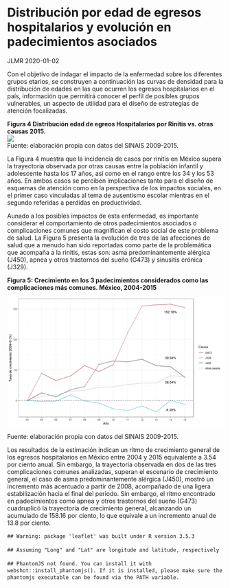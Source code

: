 Distribución por edad de egresos hospitalarios y evolución en
padecimientos asociados
================
JLMR
2020-01-02

Con el objetivo de indagar el impacto de la enfermedad sobre los
diferentes grupos etarios, se construyen a continuación las curvas de
densidad para la distribución de edades en las que ocurren los egresos
hospitalarios en el país, información que permitirá conocer el perfil de
posibles grupos vulnerables, un aspecto de utilidad para el diseño de
estrategias de atención focalizadas.

**Figura 4 Distribución edad de egreos Hospitalarios por Rinitis
vs. otras causas 2015.**
<img src="C:/Users/LENOVO/Desktop/DESK/web/rinitis/content/post/cayman-typography/Age_density.jpg" width="1089" style="display: block; margin: auto;" />
Fuente: elaboración propia con datos del SINAIS 2009-2015.

La Figura 4 muestra que la incidencia de casos por rinitis en México
supera la trayectoria observada por otras causas entre la población
infantil y adolescente hasta los 17 años, así como en el rango entre los
34 y los 53 años. En ambos casos se perciben implicaciones tanto para el
diseño de esquemas de atención como en la perspectiva de los impactos
sociales, en el primer caso vinculadas al tema de ausentismo escolar
mientras en el segundo referidas a perdidas en productividad.

Aunado a los posibles impactos de esta enfermedad, es importante
considerar el comportamiento de otros padecimientos asociados o
complicaciones comunes que magnifican el costo social de este problema
de salud. La Figura 5 presenta la evolución de tres de las afecciones de
salud que a menudo han sido reportadas como parte de la problemática que
acompaña a la rinitis, estas son: asma predominantemente alérgica
(J450), apnea y otros trastornos del sueño (G473) y sinusitis crónica
(J329).

**Figura 5: Crecimiento en los 3 padecimientos considerados como las
complicaciones más comunes. México, 2004-2015**

<img src="Figuras/unnamed-chunk-2-1.png" style="display: block; margin: auto;" />

Fuente: elaboración propia con datos del SINAIS 2009-2015.

Los resultados de la estimación indican un ritmo de crecimiento general
de los egresos hospitalarios en México entre 2004 y 2015 equivalente a
3.54 por ciento anual. Sin embargo, la trayectoria observada en dos de
las tres complicaciones comunes analizadas, superan el escenario de
crecimiento general, el caso de asma predominantemente alérgica (J450),
mostró un incremento más acentuado a partir de 2008, acompañado de una
ligera estabilización hacia el final del periodo. Sin embargo, el ritmo
encontrado en padecimientos como apnea y otros trastornos del sueño
(G473) cuadruplicó la trayectoria de crecimiento general, alcanzando un
acumulado de 158.16 por ciento, lo que equivale a un incremento anual de
13.8 por ciento.

    ## Warning: package 'leaflet' was built under R version 3.5.3

    ## Assuming "Long" and "Lat" are longitude and latitude, respectively

    ## PhantomJS not found. You can install it with webshot::install_phantomjs(). If it is installed, please make sure the phantomjs executable can be found via the PATH variable.

<!--html_preserve-->

<div id="htmlwidget-72a331c6d9af5706cb73" class="leaflet html-widget" style="width:672px;height:480px;">

</div>

<script type="application/json" data-for="htmlwidget-72a331c6d9af5706cb73">{"x":{"options":{"crs":{"crsClass":"L.CRS.EPSG3857","code":null,"proj4def":null,"projectedBounds":null,"options":{}}},"calls":[{"method":"addProviderTiles","args":["CartoDB.DarkMatterNoLabels",null,null,{"errorTileUrl":"","noWrap":false,"detectRetina":false}]},{"method":"addMarkers","args":[31.17,-110.56,null,null,null,{"interactive":true,"draggable":false,"keyboard":true,"title":"","alt":"","zIndexOffset":0,"opacity":1,"riseOnHover":false,"riseOffset":250},"Nogales,Sonora",null,null,null,null,{"interactive":false,"permanent":false,"direction":"auto","opacity":1,"offset":[0,0],"textsize":"10px","textOnly":false,"className":"","sticky":true},null]},{"method":"addAwesomeMarkers","args":[[33,41.1533,28.0339,42.5063,-11.2027,17.0608,-38.4161,40.0691,-35.4735,-33.8688,-12.4634,-28.0167,-34.9285,-41.4545,-37.8136,-31.9505,47.5162,40.1431,25.0343,26.0275,23.685,13.1939,53.7098,50.8333,9.3077,27.5142,-16.2902,43.9159,-14.235,4.5353,42.7339,12.2383,16.5388,11.55,3.848,53.9333,49.2827,37.6489,53.7609,46.5653,53.1355,44.682,51.2538,46.5107,52.9399,52.9399,6.6111,15.4542,-35.6751,31.8257,40.1824,30.0572,26.0789,37.8099,23.3417,23.8298,26.8154,19.1959,39.549,47.862,33.882,22.3,30.9756,27.6104,44.0935,32.9711,27.614,43.6661,41.2956,22.1667,37.2692,35.7452,35.1917,36.3427,31.202,37.5777,30.6171,39.3054,31.6927,41.1129,24.974,29.1832,4.5709,-4.0383,-4.0383,9.7489,7.54,45.1,0,22,35.1264,49.8175,61.8926,71.7069,56.2639,11.8251,18.7357,-1.8312,26,13.7942,1.5,15.1794,58.5953,-26.5225,9.145,-17.7134,64,3.9339,-17.6797,16.25,-12.8275,-20.9043,-21.1351,17.9,18.0708,14.6415,46.2276,-0.8037,13.4432,42.3154,51,7.9465,39.0742,15.7835,9.9456,5,18.9712,41.9029,15.2,47.1625,64.9631,21,-0.7893,32,33,53.1424,31,43,18.1096,36,31.24,48.0196,-0.0236,36,29.5,41.2044,56.8796,33.8547,6.4281,47.14,55.1694,49.8153,-18.7669,2.5,3.2028,35.9375,21.0079,-20.2,23.6345,47.4116,43.7333,46.8625,42.5,31.7917,-22.9576,28.1667,12.5186,12.1696,18.0425,52.1326,-40.9006,12.8654,17.6078,9.082,41.6086,60.472,21,30.3753,8.538,-6.315,-23.4425,-9.19,13,51.9194,39.3999,25.3548,45.9432,60,-1.9403,13.9094,12.9843,43.9424,24,14.4974,44.0165,-4.6796,1.2833,48.669,46.1512,5.1521,-30.5595,40,7,12.8628,3.9193,63,46.8182,23.7,-6.369,15,8.6195,10.6918,34,38.9637,1,48.3794,24,32.3078,19.3133,49.3723,36.1408,54.2361,16.7425,55.3781,-32.5228,37.0902,41.3775,6.4238,16,-15.4167,-20,0,15.415,12.1165,-18.665695,34.802075,-8.874217,13.1939,0,19.85627,26.3351,31.9522,11.8037,17.570692,17.357822,64.8255,64.2823,42.602636,21.9162,18.2206,18.4207,21.694,0,-22.3285,-3.3731,8.460555],[65,20.1683,1.6596,1.5218,17.8739,-61.7964,-63.6167,45.0382,149.0124,151.2093,130.8456,153.4,138.6007,145.9707,144.9631,115.8605,14.5501,47.5769,-77.3963,50.55,90.3563,-59.5432,27.9534,4,2.3158,90.4336,-63.5887,17.6791,-51.9253,114.7277,25.4858,-1.5616,-23.0418,104.9167,11.5021,-116.5765,-123.1207,-122.6655,-98.8139,-66.4619,-57.6604,-63.7443,-85.3232,-63.4168,-73.5491,-106.4509,20.9394,18.7322,-71.543,117.2264,116.4142,107.874,117.9874,101.0583,113.4244,108.7881,106.8748,109.7453,116.1306,127.7615,113.614,114.2,112.2707,111.7088,113.9448,119.455,115.7221,126.1923,122.6085,113.55,106.1655,95.9956,108.8701,118.1498,121.4491,112.2922,102.7103,117.323,88.0924,85.2401,101.487,120.0934,-74.2973,21.7587,21.7587,-83.7534,-5.5471,15.2,0,-80,33.4299,15.473,-6.9118,-42.6043,9.5018,42.5903,-70.1627,-78.1834,30,-88.8965,10,39.7823,25.0136,31.4659,40.4897,178.065,26,-53.1258,149.4068,-61.5833,45.1662,165.618,55.2471,-62.8333,-63.0501,-61.0242,2.2137,11.6094,-15.3101,43.3569,9,-1.0232,21.8243,-90.2308,-9.6966,-58.75,-72.2852,12.4534,-86.2419,19.5033,-19.0208,78,113.9213,53,44,-7.6921,35,12,-77.2975,138,36.51,66.9237,37.9062,128,47.75,74.7661,24.6032,35.8623,-9.4295,9.55,23.8813,6.1296,46.8691,112.5,73.2207,14.3754,10.9408,57.5,-102.5528,28.3699,7.4167,103.8467,19.3,-7.0926,18.4904,84.25,-70.0358,-68.99,-63.0548,5.2913,174.886,-85.2072,8.0817,8.6753,21.7453,8.4689,57,69.3451,-80.7821,143.9555,-58.4438,-75.0152,122,19.1451,-8.2245,51.1839,24.9668,90,29.8739,-60.9789,-61.2872,12.4578,45,-14.4524,21.0059,55.492,103.8333,19.699,14.9955,46.1996,22.9375,-4,81,30.2176,-56.0278,16,8.2275,121,34.8888,101,0.8248,-61.2225,9,35.2433,32,31.1656,54,-64.7505,-81.2546,-2.3644,-5.3536,-4.5481,-62.1874,-3.436,-55.7658,-95.7129,64.5853,-66.5897,108,28.2833,30,0,-61.371,-61.679,35.529562,38.996815,125.727539,-59.5432,0,102.495496,17.228331,35.2332,-15.1804,-3.996166,-62.782998,-124.8457,-135,20.902977,95.956,-63.0686,-64.64,-71.7979,0,24.6849,29.9189,-11.779889],{"icon":"ios-close","markerColor":["red","red","red","red","green","green","red","red","orange","red","green","red","red","orange","red","red","red","red","orange","red","orange","orange","orange","red","green","green","orange","red","red","orange","red","red","green","orange","red","red","red","green","orange","orange","red","orange","red","orange","red","red","green","green","red","red","red","red","red","orange","red","red","orange","orange","red","red","red","red","red","red","orange","red","red","orange","orange","orange","orange","green","red","red","red","orange","red","red","green","orange","red","red","red","green","orange","red","red","red","red","red","red","red","orange","green","red","orange","red","red","red","orange","green","green","red","green","orange","green","red","orange","orange","orange","orange","green","red","green","green","orange","red","green","green","orange","red","red","red","orange","orange","green","green","green","orange","red","red","red","red","red","red","red","red","red","orange","red","red","red","orange","red","red","orange","red","red","green","orange","red","red","orange","red","green","red","green","orange","red","red","orange","green","orange","red","green","green","orange","green","green","red","red","green","orange","red","red","red","red","red","red","green","orange","red","red","red","red","red","red","red","orange","green","green","red","red","red","red","green","red","red","red","green","red","red","orange","green","green","red","red","red","orange","red","orange","orange","red","red","orange","red","red","orange","orange","orange","orange","orange","green","red","red","red","red","orange","red","orange","green","green","green","green","green","green","green","green","green","green","green","orange","green","orange","green","green","green","orange","green","green","green","green","green","green","green","green"],"iconColor":"black","spin":false,"squareMarker":false,"iconRotate":0,"font":"monospace","prefix":"ion"},null,null,{"interactive":true,"draggable":false,"keyboard":true,"title":"","alt":"","zIndexOffset":0,"opacity":1,"riseOnHover":false,"riseOffset":250},null,null,null,null,["237","259","847","390","8","7","1054","571","84","2182","19","781","367","69","968","392","10711","359","21","569","54","34","163","13964","13","4","115","459","6836","131","422","282","6","109","233","754","1013","13","127","81","175","173","2392","21","4611","193","3","7","3031","990","580","579","345","138","1501","254","146","168","323","484","1276","765","67802","1018","111","646","937","98","140","41","75","18","255","774","516","137","552","176","1","76","182","1257","1065","19","109","375","190","963","712","212","320","3508","173","10","3107","33","1284","2748","779","32","15","15","779","9","29","5","1446","51","37","125","94","16","281","6","15","135","56989","18","4","117","77872","195","1415","39","30","19","16","6","172","525","1220","1998","1677","47593","728","3447","6092","110574","44","2178","278","380","81","9887","317","111","446","479","6","68","581","2319","57","2908","19","188","6","161","1215","423","55","14","123","654","14","5","55","11","16","13614","708","5","74","174","354","4863","210","2118","1181","1","69","1323","2311","2554","8251","835","2460","2777","82","13","1","236","1720","190","1060","10","1000","400","841","5","1380","104118","146","7","10","4947","17768","329","20","1771","36","90","423","15679","44","794","814","32","22","172","81","68","5","29474","338","213372","181","143","218","36","8","0","12","9","10","10","1","3","0","10","10","134","9","31","8","2","5","125","15","2","3","6","9","4","2","2"],{"interactive":false,"permanent":false,"direction":"auto","opacity":1,"offset":[0,0],"textsize":"10px","textOnly":false,"className":"","sticky":true},null]}],"limits":{"lat":[-41.4545,71.7069],"lng":[-135,178.065]},"setView":[[29.51,-111.21],4.6,[]]},"evals":[],"jsHooks":[]}</script>

<!--/html_preserve-->
